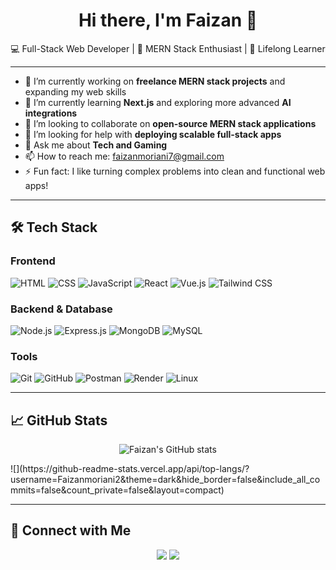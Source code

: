 <h1 align="center">Hi there, I'm Faizan 👋</h1>

<p align="center">
  💻 Full-Stack Web Developer | 🚀 MERN Stack Enthusiast | 🧠 Lifelong Learner  
</p>

---
- 🔭 I’m currently working on **freelance MERN stack projects** and expanding my web skills  
- 🌱 I’m currently learning **Next.js** and exploring more advanced **AI integrations**  
- 👯 I’m looking to collaborate on **open-source MERN stack applications**  
- 🤔 I’m looking for help with **deploying scalable full-stack apps**  
- 💬 Ask me about **Tech and Gaming**  
- 📫 How to reach me: [faizanmoriani7@gmail.com](mailto:faizanmoriani7@gmail.com)  
- ⚡ Fun fact: I like turning complex problems into clean and functional web apps!

---

## 🛠️ Tech Stack

### Frontend  
![HTML](https://img.shields.io/badge/HTML5-E34F26?style=flat-square&logo=html5&logoColor=white)
![CSS](https://img.shields.io/badge/CSS3-1572B6?style=flat-square&logo=css3&logoColor=white)
![JavaScript](https://img.shields.io/badge/JavaScript-F7DF1E?style=flat-square&logo=javascript&logoColor=black)
![React](https://img.shields.io/badge/React-61DAFB?style=flat-square&logo=react&logoColor=black)
![Vue.js](https://img.shields.io/badge/Vue.js-4FC08D?style=flat-square&logo=vue.js&logoColor=white)
![Tailwind CSS](https://img.shields.io/badge/Tailwind_CSS-38B2AC?style=flat-square&logo=tailwind-css&logoColor=white)

### Backend & Database  
![Node.js](https://img.shields.io/badge/Node.js-339933?style=flat-square&logo=nodedotjs&logoColor=white)
![Express.js](https://img.shields.io/badge/Express.js-000000?style=flat-square&logo=express&logoColor=white)
![MongoDB](https://img.shields.io/badge/MongoDB-47A248?style=flat-square&logo=mongodb&logoColor=white)
![MySQL](https://img.shields.io/badge/MySQL-4479A1?style=flat-square&logo=mysql&logoColor=white)

### Tools  
![Git](https://img.shields.io/badge/Git-F05032?style=flat-square&logo=git&logoColor=white)
![GitHub](https://img.shields.io/badge/GitHub-181717?style=flat-square&logo=github&logoColor=white)
![Postman](https://img.shields.io/badge/Postman-FF6C37?style=flat-square&logo=postman&logoColor=white)
![Render](https://img.shields.io/badge/Render-46E3B7?style=flat-square&logo=render&logoColor=black)
![Linux](https://img.shields.io/badge/Linux-FCC624?style=flat-square&logo=linux&logoColor=black)

---

## 📈 GitHub Stats

<p align="center">
  <img src="https://github-readme-stats.vercel.app/api?username=Faizanmoriani2&show_icons=true&theme=github_dark" alt="Faizan's GitHub stats" />
</p>
![](https://github-readme-stats.vercel.app/api/top-langs/?username=Faizanmoriani2&theme=dark&hide_border=false&include_all_commits=false&count_private=false&layout=compact)

---

## 🔗 Connect with Me

<p align="center">
  <a href="https://linkedin.com/in/faizan-ali-3b141a255"><img src="https://img.shields.io/badge/LinkedIn-0A66C2?style=flat-square&logo=linkedin&logoColor=white"/></a>
  <a href="mailto:faizanmoriani7@gmail.com"><img src="https://img.shields.io/badge/Gmail-D14836?style=flat-square&logo=gmail&logoColor=white"/></a>
</p>
